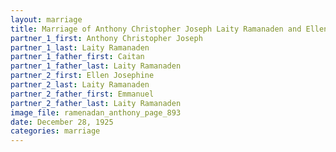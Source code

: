```yaml
---
layout: marriage
title: Marriage of Anthony Christopher Joseph Laity Ramanaden and Ellen Josephine Laity Ramanaden
partner_1_first: Anthony Christopher Joseph
partner_1_last: Laity Ramanaden
partner_1_father_first: Caitan
partner_1_father_last: Laity Ramanaden
partner_2_first: Ellen Josephine
partner_2_last: Laity Ramanaden
partner_2_father_first: Emmanuel
partner_2_father_last: Laity Ramanaden
image_file: ramenadan_anthony_page_893
date: December 28, 1925
categories: marriage
---
```


